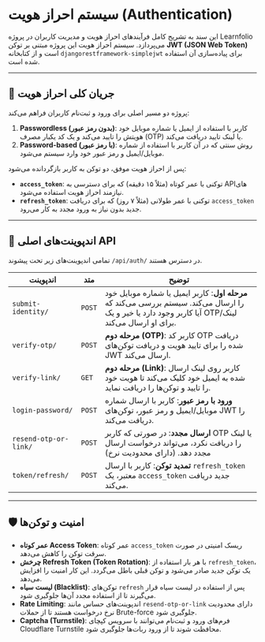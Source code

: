 # سیستم احراز هویت (Authentication)

این سند به تشریح کامل فرآیندهای احراز هویت و مدیریت کاربران در پروژه Learnfolio می‌پردازد. سیستم احراز هویت این پروژه مبتنی بر توکن **JWT (JSON Web Token)** است و از کتابخانه `djangorestframework-simplejwt` برای پیاده‌سازی آن استفاده شده است.

---

## 🌊 جریان کلی احراز هویت

پروژه دو مسیر اصلی برای ورود و ثبت‌نام کاربران فراهم می‌کند:

1.  **Passwordless (بدون رمز عبور)**: کاربر با استفاده از ایمیل یا شماره موبایل خود هویتش را تایید می‌کند و یک کد یکبار مصرف (OTP) یا لینک تایید دریافت می‌کند.
2.  **Password-based (با رمز عبور)**: روش سنتی که در آن کاربر با استفاده از شماره موبایل/ایمیل و رمز عبور خود وارد سیستم می‌شود.

پس از احراز هویت موفق، دو توکن به کاربر بازگردانده می‌شود:
- **`access_token`**: توکنی با عمر کوتاه (مثلاً ۱۵ دقیقه) که برای دسترسی به APIهای نیازمند احراز هویت استفاده می‌شود.
- **`refresh_token`**: توکنی با عمر طولانی (مثلاً ۷ روز) که برای دریافت `access_token` جدید بدون نیاز به ورود مجدد به کار می‌رود.

---

## 🔗 اندپوینت‌های اصلی API

تمامی اندپوینت‌های زیر تحت پیشوند `/api/auth/` در دسترس هستند.

| اندپوینت                  | متد   | توضیح                                                                                                                               |
|----------------------------|--------|-------------------------------------------------------------------------------------------------------------------------------------|
| `submit-identity/`         | `POST` | **مرحله اول**: کاربر ایمیل یا شماره موبایل خود را ارسال می‌کند. سیستم بررسی می‌کند که آیا کاربر وجود دارد یا خیر و یک OTP/لینک برای او ارسال می‌کند. |
| `verify-otp/`              | `POST` | **مرحله دوم (OTP)**: کاربر کد OTP دریافت شده را برای تایید هویت و دریافت توکن‌های JWT ارسال می‌کند.                                     |
| `verify-link/`             | `GET`  | **مرحله دوم (Link)**: کاربر روی لینک ارسال شده به ایمیل خود کلیک می‌کند تا هویت خود را تایید و توکن‌ها را دریافت نماید.               |
| `login-password/`          | `POST` | **ورود با رمز عبور**: کاربر با ارسال شماره موبایل/ایمیل و رمز عبور، توکن‌های JWT را دریافت می‌کند.                                   |
| `resend-otp-or-link/`      | `POST` | **ارسال مجدد**: در صورتی که کاربر OTP یا لینک را دریافت نکرد، می‌تواند درخواست ارسال مجدد دهد. (دارای محدودیت نرخ)                   |
| `token/refresh/`           | `POST` | **تمدید توکن**: کاربر با ارسال `refresh_token` معتبر، یک `access_token` جدید دریافت می‌کند.                                        |

---

## 🛡️ امنیت و توکن‌ها

- **عمر کوتاه Access Token**: عمر کوتاه `access_token` ریسک امنیتی در صورت سرقت توکن را کاهش می‌دهد.
- **چرخش Refresh Token (Token Rotation)**: با هر بار استفاده از `refresh_token`، یک توکن جدید صادر می‌شود و توکن قبلی باطل می‌گردد. این کار امنیت را افزایش می‌دهد.
- **لیست سیاه (Blacklist)**: توکن‌های `refresh` پس از استفاده در لیست سیاه قرار می‌گیرند تا از استفاده مجدد آن‌ها جلوگیری شود.
- **Rate Limiting**: اندپوینت‌های حساس مانند `resend-otp-or-link` دارای محدودیت نرخ درخواست هستند تا از حملات Brute-force جلوگیری شود.
- **Captcha (Turnstile)**: فرم‌های ورود و ثبت‌نام می‌توانند با سرویس کپچای Cloudflare Turnstile محافظت شوند تا از ورود ربات‌ها جلوگیری شود.
